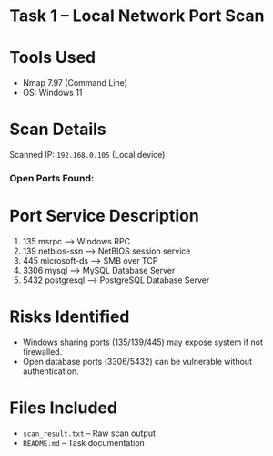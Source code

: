 
# Task 1 – Local Network Port Scan
# Tools Used
- Nmap 7.97 (Command Line)
- OS: Windows 11

# Scan Details
Scanned IP: `192.168.0.105` (Local device)

### Open Ports Found:
# Port   Service           Description                    
1) 135   msrpc       -->   Windows RPC                    
2) 139   netbios-ssn  -->   NetBIOS session service        
3) 445   microsoft-ds -->   SMB over TCP                   
4) 3306  mysql        -->   MySQL Database Server          
5) 5432  postgresql   -->   PostgreSQL Database Server     

# Risks Identified
- Windows sharing ports (135/139/445) may expose system if not firewalled.
- Open database ports (3306/5432) can be vulnerable without authentication.

# Files Included
- `scan_result.txt` – Raw scan output
- `README.md` – Task documentation

